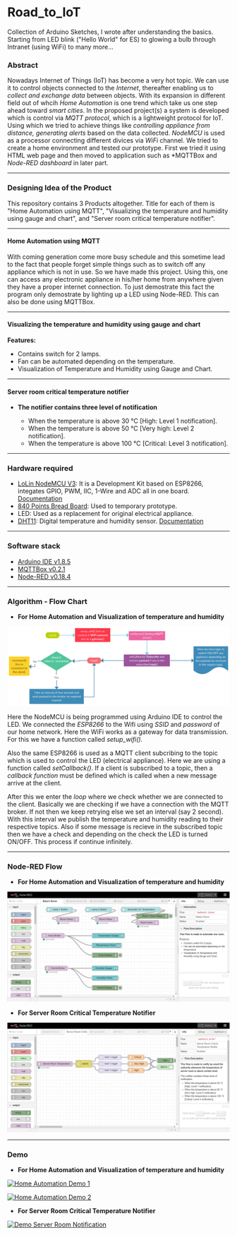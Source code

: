 # Road_to_IoT
Collection of Arduino Sketches, I wrote after understanding the basics. Starting from LED blink ("Hello World" for ES) to glowing a bulb through Intranet (using WiFi) to many more...

### Abstract

Nowadays Internet of Things (IoT) has become a very hot topic. We can use it to control objects connected to the *Internet*, thereafter enabling us to *collect and exchange data* between objects. With its expansion in different field out of whcih *Home Automation* is one trend which take us one step ahead toward *smart cities*. In the proposed project(s) a system is developed which is control via *MQTT protocol*, which is a lightweight protocol for IoT. Using which we tried to achieve things like *controlling appliance from distance, generating alerts* based on the data collected. *NodeMCU* is used as a processor connecting different divices via *WiFi* channel. We tried to create a home environment and tested our prototype. First we tried it using HTML web page and then moved to application such as *MQTTBox and *Node-RED dashboard* in later part. 

***

### Designing Idea of the Product

This repository contains 3 Products altogether. Title for each of them is "Home Automation using MQTT", "Visualizing the temperature and humidity using gauge and chart", and "Server room critical temperature notifier".

***

#### Home Automation using MQTT

With coming generation come more busy schedule and this sometime lead to the fact that people forget simple things such as to switch off any appliance which is not in use. So we have made this project. Using this, one can access any electronic appliance in his/her home from anywhere given they have a proper internet connection. To just demostrate this fact the program only demostrate by lighting up a LED using Node-RED. This can also be done using MQTTBox. 

***

#### Visualizing the temperature and humidity using gauge and chart

**Features:**
* Contains switch for 2 lamps.
* Fan can be automated depending on the temperature.
* Visualization of Temperature and Humidity using Gauge and Chart.

***

#### Server room critical temperature notifier

* **The notifier contains three level of notification**

	* When the temperature is above 30 °C [High: Level 1 notification].
	* When the temperature is above 50 °C [Very high: Level 2 notification].
	* When the temperature is above 100 °C [Critical: Level 3 notification].

***

### Hardware required

* [LoLin NodeMCU V3](https://www.amazon.in/Centiot-ESP8266-NodeMCU-Development-Board/dp/B01M98LHT4): It is a Development Kit based on ESP8266, integates GPIO, PWM, IIC, 1-Wire and ADC all in one board. [Documentation](https://nodemcu.readthedocs.io/en/master/)
* [840 Points Bread Board](https://www.amazon.in/Generic-Elementz-Solderless-Piecesb-Circuit/dp/B00MC1CCZQ): Used to temporary prototype.
* LED: Used as a replacement for original electrical appliance.
* [DHT11](https://www.amazon.in/KitsGuru-Module-Temperature-Humidity-Arduino/dp/B00YCF0NMY): Digital temperature and humidity sensor. [Documentation](https://akizukidenshi.com/download/ds/aosong/DHT11.pdf)

***

### Software stack

* [Arduino IDE v1.8.5](https://www.arduino.cc/en/Main/Software)
* [MQTTBox v0.2.1](http://workswithweb.com/mqttbox.html)
* [Node-RED v0.18.4](https://nodered.org/docs/)

***

### Algorithm - Flow Chart 

* **For Home Automation and Visualization of temperature and humidity**

![](img/HomeAutomation.png) 

Here the NodeMCU is being programmed using Arduino IDE to control the LED. We connected the *ESP8266* to the Wifi using *SSID* and *password* of our home network. Here the WiFi works as a gateway for data transmission. For this we have a function called *setup_wifi()*.

Also the same ESP8266 is used as a MQTT client subcribing to the topic which is used to control the LED (electrical appliance). Here we are using a function called *setCallback()*. If a client is subscribed to a topic, then a *callback function* must be defined which is called when a new message arrive at the client.

After this we enter the *loop* where we check whether we are connected to the client. Basically we are checking if we have a connection with the MQTT broker. If not then we keep retrying else we set an interval (say 2 second). With this interval we publish the temperature and humidity reading to their respective topics. Also if some message is recieve in the subscribed topic then we have a check and depending on the check the LED is turned ON/OFF. This process if continue infinitely.

***

### Node-RED Flow

* **For Home Automation and Visualization of temperature and humidity**

![](img/FlowForHomeAutomation.png) 


* **For Server Room Critical Temperature Notifier**

![](img/FlowForServerRoomTemperatureNotifier.png)

***

### Demo

* **For Home Automation and Visualization of temperature and humidity**

[![Home Automation Demo 1](https://img.youtube.com/vi/QRHAILX0dis/maxresdefault.jpg)](https://youtu.be/QRHAILX0dis)

[![Home Automation Demo 2](https://img.youtube.com/vi/psBkoC06jaI/maxresdefault.jpg)](https://youtu.be/psBkoC06jaI)

* **For Server Room Critical Temperature Notifier**

[![Demo Server Room Notification](https://img.youtube.com/vi/XaK7TDDK84Q/maxresdefault.jpg)](https://youtu.be/XaK7TDDK84Q)